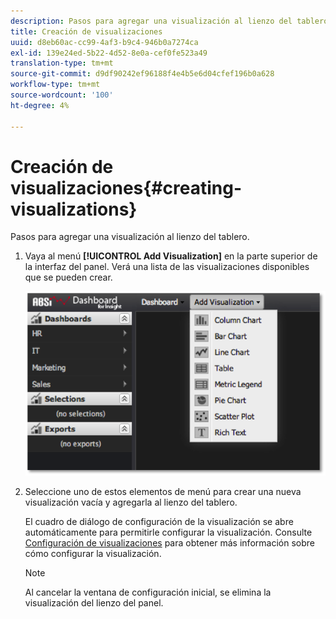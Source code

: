 ```yaml
---
description: Pasos para agregar una visualización al lienzo del tablero.
title: Creación de visualizaciones
uuid: d8eb60ac-cc99-4af3-b9c4-946b0a7274ca
exl-id: 139e24ed-5b22-4d52-8e0a-cef0fe523a49
translation-type: tm+mt
source-git-commit: d9df90242ef96188f4e4b5e6d04cfef196b0a628
workflow-type: tm+mt
source-wordcount: '100'
ht-degree: 4%

---
```


# Creación de visualizaciones{#creating-visualizations}

Pasos para agregar una visualización al lienzo del tablero.

1. Vaya al menú **[!UICONTROL Add Visualization]** en la parte superior de la interfaz del panel. Verá una lista de las visualizaciones disponibles que se pueden crear.

   ![](assets/create_visualization1.png)

1. Seleccione uno de estos elementos de menú para crear una nueva visualización vacía y agregarla al lienzo del tablero.

   El cuadro de diálogo de configuración de la visualización se abre automáticamente para permitirle configurar la visualización. Consulte [Configuración de visualizaciones](../../../home/c-adobe-data-workbench-dashboard/c-visualizations/c-configuring-visualizations.md#concept-edc3c7270ffe429c9aab8ceca429b570) para obtener más información sobre cómo configurar la visualización.

   >[!NOTE]
   >
   >Al cancelar la ventana de configuración inicial, se elimina la visualización del lienzo del panel.
